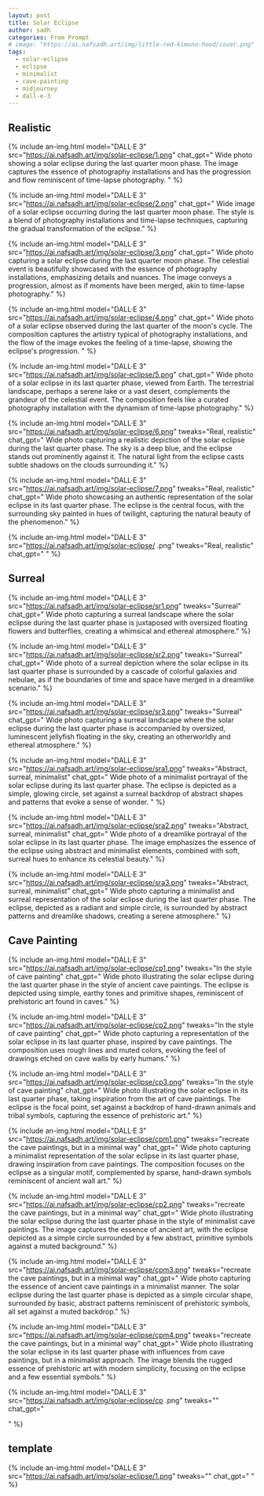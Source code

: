 ```yaml
---
layout: post
title: Solar Eclipse
author: sadh
categories: From Prompt
# image: "https://ai.nafsadh.art/img/little-red-kimono-hood/cover.png"
tags:
  - solar-eclipse
  - eclipse
  - minimalist
  - cave-painting
  - midjourney
  - dall-e-3
---
```


## Realistic

<div class="row row-cols-2 row-cols-md-3">

{% include an-img.html model="DALL·E 3"
src="https://ai.nafsadh.art/img/solar-eclipse/1.png"
chat_gpt="
Wide photo showing a solar eclipse during the last quarter moon phase. The image
captures the essence of photography installations and has the progression and
flow reminiscent of time-lapse photography. " %}

{% include an-img.html model="DALL·E 3"
src="https://ai.nafsadh.art/img/solar-eclipse/2.png"
chat_gpt="
Wide image of a solar eclipse occurring during the last quarter moon phase. The
style is a blend of photography installations and time-lapse techniques,
capturing the gradual transformation of the eclipse." %}

{% include an-img.html model="DALL·E 3"
src="https://ai.nafsadh.art/img/solar-eclipse/3.png"
chat_gpt="
Wide photo capturing a solar eclipse during the last quarter moon phase. The
celestial event is beautifully showcased with the essence of photography
installations, emphasizing details and nuances. The image conveys a progression,
almost as if moments have been merged, akin to time-lapse photography." %}

{% include an-img.html model="DALL·E 3"
src="https://ai.nafsadh.art/img/solar-eclipse/4.png"
chat_gpt="
Wide photo of a solar eclipse observed during the last quarter of the moon's
cycle. The composition captures the artistry typical of photography
installations, and the flow of the image evokes the feeling of a time-lapse,
showing the eclipse's progression. " %}

{% include an-img.html model="DALL·E 3"
src="https://ai.nafsadh.art/img/solar-eclipse/5.png"
chat_gpt="
Wide photo of a solar eclipse in its last quarter phase, viewed from Earth. The
terrestrial landscape, perhaps a serene lake or a vast desert, complements the
grandeur of the celestial event. The composition feels like a curated
photography installation with the dynamism of time-lapse photography." %}

{% include an-img.html model="DALL·E 3"
src="https://ai.nafsadh.art/img/solar-eclipse/6.png"
tweaks="Real, realistic"
chat_gpt="
Wide photo capturing a realistic depiction of the solar eclipse during the last
quarter phase. The sky is a deep blue, and the eclipse stands out prominently
against it. The natural light from the eclipse casts subtle shadows on the
clouds surrounding it." %}

{% include an-img.html model="DALL·E 3"
src="https://ai.nafsadh.art/img/solar-eclipse/7.png" tweaks="Real, realistic"
chat_gpt="
Wide photo showcasing an authentic representation of the solar eclipse in its
last quarter phase. The eclipse is the central focus, with the surrounding sky
painted in hues of twilight, capturing the natural beauty of the phenomenon." %}

{% include an-img.html model="DALL·E 3"
src="https://ai.nafsadh.art/img/solar-eclipse/ .png"
tweaks="Real, realistic"
chat_gpt="
"
%}

</div>

## Surreal

<div class="row row-cols-2 row-cols-md-3">

{% include an-img.html model="DALL·E 3"
src="https://ai.nafsadh.art/img/solar-eclipse/sr1.png"
tweaks="Surreal"
chat_gpt="
Wide photo capturing a surreal landscape where the solar eclipse during the last
quarter phase is juxtaposed with oversized floating flowers and butterflies,
creating a whimsical and ethereal atmosphere." %}

{% include an-img.html model="DALL·E 3"
src="https://ai.nafsadh.art/img/solar-eclipse/sr2.png"
tweaks="Surreal"
chat_gpt="
Wide photo of a surreal depiction where the solar eclipse in its last quarter
phase is surrounded by a cascade of colorful galaxies and nebulae, as if the
boundaries of time and space have merged in a dreamlike scenario." %}

{% include an-img.html model="DALL·E 3"
src="https://ai.nafsadh.art/img/solar-eclipse/sr3.png"
tweaks="Surreal"
chat_gpt="
Wide photo capturing a surreal landscape where the solar eclipse during the last
quarter phase is accompanied by oversized, luminescent jellyfish floating in the
sky, creating an otherworldly and ethereal atmosphere." %}

{% include an-img.html model="DALL·E 3"
src="https://ai.nafsadh.art/img/solar-eclipse/sra1.png"
tweaks="Abstract, surreal, minimalist"
chat_gpt="
Wide photo of a minimalist portrayal of the solar eclipse during its last
quarter phase. The eclipse is depicted as a simple, glowing circle, set against
a surreal backdrop of abstract shapes and patterns that evoke a sense of wonder.
" %}

{% include an-img.html model="DALL·E 3"
src="https://ai.nafsadh.art/img/solar-eclipse/sra2.png"
tweaks="Abstract, surreal, minimalist"
chat_gpt="
Wide photo of a dreamlike portrayal of the solar eclipse in its last quarter
phase. The image emphasizes the essence of the eclipse using abstract and
minimalist elements, combined with soft, surreal hues to enhance its celestial
beauty." %}

{% include an-img.html model="DALL·E 3"
src="https://ai.nafsadh.art/img/solar-eclipse/sra3.png"
tweaks="Abstract, surreal, minimalist"
chat_gpt="
Wide photo capturing a minimalist and surreal representation of the solar
eclipse during the last quarter phase. The eclipse, depicted as a radiant and
simple circle, is surrounded by abstract patterns and dreamlike shadows,
creating a serene atmosphere." %}

</div>

## Cave Painting

<div class="row row-cols-2 row-cols-md-3">

{% include an-img.html model="DALL·E 3"
src="https://ai.nafsadh.art/img/solar-eclipse/cp1.png"
tweaks="In the style of cave painting"
chat_gpt="
Wide photo illustrating the solar eclipse during the last quarter phase in the
style of ancient cave paintings. The eclipse is depicted using simple, earthy
tones and primitive shapes, reminiscent of prehistoric art found in caves." %}

{% include an-img.html model="DALL·E 3"
src="https://ai.nafsadh.art/img/solar-eclipse/cp2.png"
tweaks="In the style of cave painting"
chat_gpt="
Wide photo capturing a representation of the solar eclipse in its last quarter
phase, inspired by cave paintings. The composition uses rough lines and muted
colors, evoking the feel of drawings etched on cave walls by early humans." %}

{% include an-img.html model="DALL·E 3"
src="https://ai.nafsadh.art/img/solar-eclipse/cp3.png"
tweaks="In the style of cave painting"
chat_gpt="
Wide photo illustrating the solar eclipse in its last quarter phase, taking
inspiration from the art of cave paintings. The eclipse is the focal point, set
against a backdrop of hand-drawn animals and tribal symbols, capturing the
essence of prehistoric art." %}

{% include an-img.html model="DALL·E 3"
src="https://ai.nafsadh.art/img/solar-eclipse/cpm1.png"
tweaks="recreate the cave paintings, but in a minimal way"
chat_gpt="
Wide photo capturing a minimalist representation of the solar eclipse in its
last quarter phase, drawing inspiration from cave paintings. The composition
focuses on the eclipse as a singular motif, complemented by sparse, hand-drawn symbols reminiscent of ancient wall art." %}

{% include an-img.html model="DALL·E 3"
src="https://ai.nafsadh.art/img/solar-eclipse/cp2.png"
tweaks="recreate the cave paintings, but in a minimal way"
chat_gpt="
Wide photo illustrating the solar eclipse during the last quarter phase in the
style of minimalist cave paintings. The image captures the essence of ancient
art, with the eclipse depicted as a simple circle surrounded by a few abstract,
primitive symbols against a muted background." %}

{% include an-img.html model="DALL·E 3"
src="https://ai.nafsadh.art/img/solar-eclipse/cpm3.png"
tweaks="recreate the cave paintings, but in a minimal way"
chat_gpt="
Wide photo capturing the essence of ancient cave paintings in a minimalist
manner. The solar eclipse during the last quarter phase is depicted as a simple
circular shape, surrounded by basic, abstract patterns reminiscent of
prehistoric symbols, all set against a muted backdrop." %}

{% include an-img.html model="DALL·E 3"
src="https://ai.nafsadh.art/img/solar-eclipse/cpm4.png"
tweaks="recreate the cave paintings, but in a minimal way"
chat_gpt="
Wide photo illustrating the solar eclipse in its last quarter phase with
influences from cave paintings, but in a minimalist approach. The image blends
the rugged essence of prehistoric art with modern simplicity, focusing on the
eclipse and a few essential symbols." %}

{% include an-img.html model="DALL·E 3"
src="https://ai.nafsadh.art/img/solar-eclipse/cp .png" tweaks="" chat_gpt="

" %}

</div>

## template

<div class="row row-cols-2 row-cols-md-3">

{% include an-img.html model="DALL·E 3"
src="https://ai.nafsadh.art/img/solar-eclipse/1.png"
tweaks=""
chat_gpt="
"
%}

</div>
